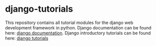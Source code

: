 # django-tutorials

This repository contains all tutorial modules for the django web development framework in python. Django documentation can be found here: [django documentation](https://docs.djangoproject.com/en/1.11). Django introductory tutorials can be found here: [django tutorials](https://docs.djangoproject.com/en/1.11/intro)
